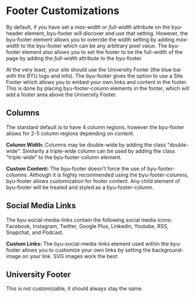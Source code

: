 # Footer Customizations
By default, if you have set a _max-width_ or _full-width_ attribute on the byu-header element, byu-footer will discover and use that setting. However, the byu-footer element allows you to override the width setting by adding _max-width_ to the byu-footer which can be any arbitrary pixel value. The byu-footer element also allows you to set the footer to be the full-width of the page by adding the _full-width_ attribute to the byu-footer.

At the very least, your site should use the University Footer (the blue bar with the BYU logo and info). The byu-footer gives the option to use a Site Footer which allows you to embed your own links and content in the footer. This is done by placing byu-footer-column elements in the footer, which will add a footer area above the University Footer.

## Columns
The standard default is to have 4 column regions, however the byu-footer allows for 2-5 column regions depending on content.

__Column Width:__ Columns may be double-wide by adding the class "double-wide". Similarily a triple-wide column can be used by adding the class "triple-wide" to the byu-footer-column element.

__Custom Content:__ The byu-footer doesn't force the use of byu-footer-columns. Although it is highly recommended using the byu-footer-columns, byu-footer allows customization for footer content. Any child element of byu-footer will be treated and styled as a byu-footer-column.

## Social Media Links
The byu-social-media-links contain the following social media icons: Facebook, Instagram, Twitter, Google Plus, Linkedin, Youtube, RSS, Snapchat, and Podcast.

__Custom Links:__ The byu-social-media-links element used within the byu-footer allows you to customize your own links by setting the background-image on your link. SVG images work the best.

## University Footer
This is not customizable, it should always stay the same.
